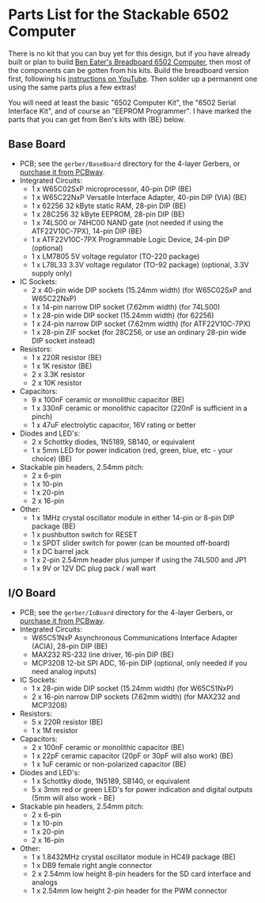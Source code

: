 
Parts List for the Stackable 6502 Computer
==========================================

There is no kit that you can buy yet for this design, but if you have
already built or plan to build [Ben Eater's Breadboard 6502 Computer](https://eater.net/6502), then most of the components can be gotten from his kits.
Build the breadboard version first, following his
[instructions on YouTube](https://www.youtube.com/playlist?list=PLowKtXNTBypFbtuVMUVXNR0z1mu7dp7eH).
Then solder up a permanent one using the same parts plus a few extras!

You will need at least the basic "6502 Computer Kit", the
"6502 Serial Interface Kit", and of course an "EEPROM Programmer".
I have marked the parts that you can get from Ben's kits with (BE) below.

Base Board
----------

* PCB; see the `gerber/BaseBoard` directory for the 4-layer Gerbers,
or [purchase it from PCBway](https://www.pcbway.com/project/shareproject/W132188ASZ13_Stackable_6502_BaseBoard_01ef6257.html).
* Integrated Circuits:
  * 1 x W65C02SxP microprocessor, 40-pin DIP (BE)
  * 1 x W65C22NxP Versatile Interface Adapter, 40-pin DIP (VIA) (BE)
  * 1 x 62256 32 kByte static RAM, 28-pin DIP (BE)
  * 1 x 28C256 32 kByte EEPROM, 28-pin DIP (BE)
  * 1 x 74LS00 or 74HC00 NAND gate (not needed if using the ATF22V10C-7PX), 14-pin DIP (BE)
  * 1 x ATF22V10C-7PX Programmable Logic Device, 24-pin DIP (optional)
  * 1 x LM7805 5V voltage regulator (TO-220 package)
  * 1 x L78L33 3.3V voltage regulator (TO-92 package) (optional, 3.3V supply only)
* IC Sockets:
  * 2 x 40-pin wide DIP sockets (15.24mm width) (for W65C02SxP and W65C22NxP)
  * 1 x 14-pin narrow DIP socket (7.62mm width) (for 74LS00)
  * 1 x 28-pin wide DIP socket (15.24mm width) (for 62256)
  * 1 x 24-pin narrow DIP socket (7.62mm width) (for ATF22V10C-7PX)
  * 1 x 28-pin ZIF socket (for 28C256, or use an ordinary 28-pin wide DIP socket instead)
* Resistors:
  * 1 x 220R resistor (BE)
  * 1 x 1K resistor (BE)
  * 2 x 3.3K resistor
  * 2 x 10K resistor
* Capacitors:
  * 9 x 100nF ceramic or monolithic capacitor (BE)
  * 1 x 330nF ceramic or monolithic capacitor (220nF is sufficient in a pinch)
  * 1 x 47uF electrolytic capacitor, 16V rating or better
* Diodes and LED's:
  * 2 x Schottky diodes, 1N5189, SB140, or equivalent
  * 1 x 5mm LED for power indication (red, green, blue, etc - your choice) (BE)
* Stackable pin headers, 2.54mm pitch:
  * 2 x 6-pin
  * 1 x 10-pin
  * 1 x 20-pin
  * 2 x 16-pin
* Other:
  * 1 x 1MHz crystal oscillator module in either 14-pin or 8-pin DIP package (BE)
  * 1 x pushbutton switch for RESET
  * 1 x SPDT slider switch for power (can be mounted off-board)
  * 1 x DC barrel jack
  * 1 x 2-pin 2.54mm header plus jumper if using the 74LS00 and JP1
  * 1 x 9V or 12V DC plug pack / wall wart

I/O Board
---------

* PCB; see the `gerber/IoBoard` directory for the 4-layer Gerbers, or
[purchase it from PCBway](https://www.pcbway.com/project/shareproject/W132188ASZ14_Stackable_6502_IoBoard_ac81ba96.html).
* Integrated Circuits:
  * W65C51NxP Asynchronous Communications Interface Adapter (ACIA), 28-pin DIP (BE)
  * MAX232 RS-232 line driver, 16-pin DIP (BE)
  * MCP3208 12-bit SPI ADC, 16-pin DIP (optional, only needed if you need analog inputs)
* IC Sockets:
  * 1 x 28-pin wide DIP socket (15.24mm width) (for W65C51NxP)
  * 2 x 16-pin narrow DIP sockets (7.62mm width) (for MAX232 and MCP3208)
* Resistors:
  * 5 x 220R resistor (BE)
  * 1 x 1M resistor
* Capacitors:
  * 2 x 100nF ceramic or monolithic capacitor (BE)
  * 1 x 22pF ceramic capacitor (20pF or 30pF will also work) (BE)
  * 1 x 1uF ceramic or non-polarized capacitor (BE)
* Diodes and LED's:
  * 1 x Schottky diode, 1N5189, SB140, or equivalent
  * 5 x 3mm red or green LED's for power indication and digital outputs (5mm will also work - BE)
* Stackable pin headers, 2.54mm pitch:
  * 2 x 6-pin
  * 1 x 10-pin
  * 1 x 20-pin
  * 2 x 16-pin
* Other:
  * 1 x 1.8432MHz crystal oscillator module in HC49 package (BE)
  * 1 x DB9 female right angle connector
  * 2 x 2.54mm low height 8-pin headers for the SD card interface and analogs
  * 1 x 2.54mm low height 2-pin header for the PWM connector
